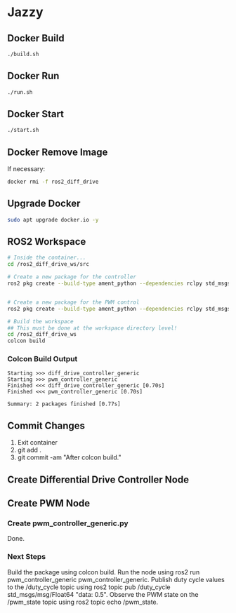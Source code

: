 # Jazzy

## Docker Build

```bash
./build.sh
```

## Docker Run

```bash
./run.sh
```

## Docker Start

```bash
./start.sh
```

## Docker Remove Image

If necessary:

```bash
docker rmi -f ros2_diff_drive
```

## Upgrade Docker

```bash
sudo apt upgrade docker.io -y
```

## ROS2 Workspace

```bash
# Inside the container...
cd /ros2_diff_drive_ws/src

# Create a new package for the controller
ros2 pkg create --build-type ament_python --dependencies rclpy std_msgs geometry_msgs nav_msgs tf2 tf2_ros control_msgs sensor_msgs test_msgs launch_py --description "Generic diff drive controller" --maintainer-email BruceRayWilson42@gmail.com --license MIT diff_drive_controller_generic


# Create a new package for the PWM control
ros2 pkg create --build-type ament_python --dependencies rclpy std_msgs sensor_msgs control_msgs launch_py --description "Generic PWM controller for robotics applications" --maintainer-email BruceRayWilson42@gmail.com --license MIT pwm_controller_generic

# Build the workspace
## This must be done at the workspace directory level!
cd /ros2_diff_drive_ws
colcon build

```

### Colcon Build Output

```text
Starting >>> diff_drive_controller_generic
Starting >>> pwm_controller_generic
Finished <<< diff_drive_controller_generic [0.70s]                                                      
Finished <<< pwm_controller_generic [0.70s]
                     
Summary: 2 packages finished [0.77s]
```

## Commit Changes

1. Exit container
2. git add .
3. git commit -am "After colcon build."

## Create Differential Drive Controller Node

## Create PWM Node

### Create pwm_controller_generic.py

Done.

### Next Steps

Build the package using colcon build.
Run the node using ros2 run pwm_controller_generic pwm_controller_generic.
Publish duty cycle values to the /duty_cycle topic using ros2 topic pub /duty_cycle std_msgs/msg/Float64 "data: 0.5".
Observe the PWM state on the /pwm_state topic using ros2 topic echo /pwm_state.
